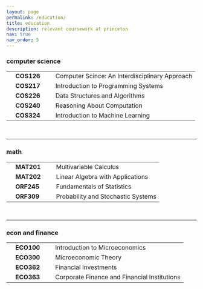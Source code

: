```yaml
---
layout: page
permalink: /education/
title: education
description: relevant coursework at princeton
nav: true
nav_order: 5
---
```


<h3>computer science</h3>
<table>
  <tbody>
    <tr>
      <td>
        <br>
      </td>
      <td>
        <span style="font-weight: bold">COS126&nbsp;&nbsp;</span>
      </td>
      <td>
      </td>
      <td>
        Computer Scince: An Interdisciplinary Approach
      </td>
    </tr>
    <tr>
      <td>
        <br>
      </td>
      <td>
        <span style="font-weight: bold">COS217&nbsp;&nbsp;</span>
      </td>
      <td>
      </td>
      <td>
        Introduction to Programming Systems
      </td>
    </tr>
    <tr>
      <td>
        <br>
      </td>
      <td>
        <span style="font-weight: bold">COS226&nbsp;&nbsp;</span>
      </td>
      <td>
      </td>
      <td>
        Data Structures and Algorithms
      </td>
    </tr>
    <tr>
      <td>
        <br>
      </td>
      <td>
        <span style="font-weight: bold">COS240&nbsp;&nbsp;</span>
      </td>
      <td>
      </td>
      <td>
        Reasoning About Computation
      </td>
    </tr>
    <tr>
      <td>
        <br>
      </td>
      <td>
        <span style="font-weight: bold">COS324&nbsp;&nbsp;</span>
      </td>
      <td>
      </td>
      <td>
        Introduction to Machine Learning
      </td>
    </tr>
  </tbody>
</table>

<br>
<hr>
<h3>math</h3>
<table>
  <tbody>
    <tr>
      <td>
        <br>
      </td>
      <td>
        <span style="font-weight: bold">MAT201&nbsp;&nbsp;</span>
      </td>
      <td>
      </td>
      <td>
        Multivariable Calculus
      </td>
    </tr>
    <tr>
      <td>
        <br>
      </td>
      <td>
        <span style="font-weight: bold">MAT202&nbsp;&nbsp;</span>
      </td>
      <td>
      </td>
      <td>
        Linear Algebra with Applications
      </td>
    </tr>
    <tr>
      <td>
        <br>
      </td>
      <td>
        <span style="font-weight: bold">ORF245&nbsp;&nbsp;</span>
      </td>
      <td>
      </td>
      <td>
        Fundamentals of Statistics
      </td>
    </tr>
    <tr>
      <td>
        <br>
      </td>
      <td>
        <span style="font-weight: bold">ORF309&nbsp;&nbsp;</span>
      </td>
      <td>
      </td>
      <td>
        Probability and Stochastic Systems
      </td>
    </tr>
  </tbody>
</table>

<br>
<hr>
<h3>econ and finance</h3>
<table>
  <tbody>
    <tr>
      <td>
        <br>
      </td>
      <td>
        <span style="font-weight: bold">ECO100&nbsp;&nbsp;</span>
      </td>
      <td>
      </td>
      <td>
        Introduction to Microeconomics
      </td>
    </tr>
    <tr>
      <td>
        <br>
      </td>
      <td>
        <span style="font-weight: bold">ECO300&nbsp;&nbsp;</span>
      </td>
      <td>
      </td>
      <td>
        Microeconomic Theory
      </td>
    </tr>
    <tr>
      <td>
        <br>
      </td>
      <td>
        <span style="font-weight: bold">ECO362&nbsp;&nbsp;</span>
      </td>
      <td>
      </td>
      <td>
        Financial Investments
      </td>
    </tr>
    <tr>
      <td>
        <br>
      </td>
      <td>
        <span style="font-weight: bold">ECO363&nbsp;&nbsp;</span>
      </td>
      <td>
      </td>
      <td>
        Corporate Finance and Financial Institutions
      </td>
    </tr>
  </tbody>
</table>    
